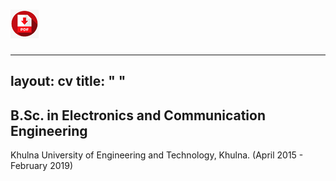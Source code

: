 # [![pdf icon](/assets/cvpdf/pdf.png "Download Ananna's cv")](assets/cv/Ananna_CV.pdf) <br>

---
layout: cv
title: " " 
---

## B.Sc. in Electronics and Communication Engineering

Khulna University of Engineering and Technology, Khulna. (April 2015 - February 2019)

 


